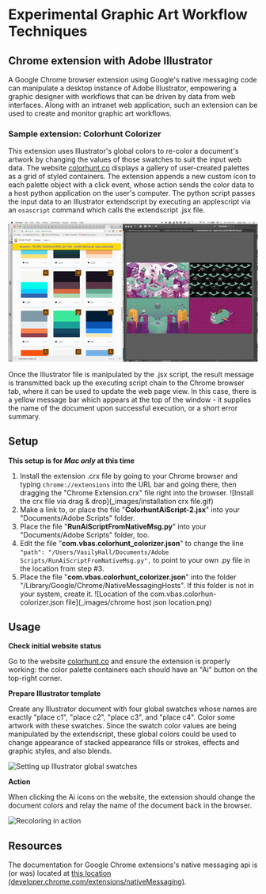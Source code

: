 # Experimental Graphic Art Workflow Techniques 
## Chrome extension with Adobe Illustrator

A Google Chrome browser extension using Google's native messaging code can manipulate a desktop instance of Adobe Illustrator, empowering a graphic designer with workflows that can be driven by data from web interfaces. Along with an intranet web application, such an extension can be used to create and monitor graphic art workflows.

### Sample extension: Colorhunt Colorizer
This extension uses Illustrator's global colors to re-color a document's artwork by changing the values of those swatches to suit the input web data. The website [colorhunt.co](https://colorhunt.co) displays a gallery of user-created palettes as a grid of styled containers. The extension appends a new custom icon to each palette object with a click event, whose action sends the color data to a host python application on the user's computer. The python script passes the input data to an Illustrator extendscript by executing an applescript via an `osascript` command which calls the extendscript .jsx file.

![Colorhunt Colorizer action](_images/colorizing-short.gif)

Once the Illustrator file is manipulated by the .jsx script, the result message is transmitted back up the executing script chain to the Chrome browser tab, where it can be used to update the web page view. In this case, there is a yellow message bar which appears at the top of the window - it supplies the name of the document upon successful execution, or a short error summary.

## Setup
**This setup is for _Mac only_ at this time**

1. Install the extension .crx file by going to your Chrome browser and typing `chrome://extensions` into the URL bar and going there, then dragging the "Chrome Extension.crx" file right into the browser. ![Install the crx file via drag & drop](_images/installation crx file.gif)
2. Make a link to, or place the file "**ColorhuntAiScript-2.jsx**" into your "Documents/Adobe Scripts" folder.
3. Place the file "**RunAiScriptFromNativeMsg.py**" into your "Documents/Adobe Scripts" folder, too.
4. Edit the file "**com.vbas.colorhunt_colorizer.json**" to change the line `"path": "/Users/VasilyHall/Documents/Adobe Scripts/RunAiScriptFromNativeMsg.py",` to point to your own .py file in the location from step #3.
5. Place the file "**com.vbas.colorhunt_colorizer.json**" into the folder "/Library/Google/Chrome/NativeMessagingHosts". If this folder is not in your system, create it. ![Location of the com.vbas.colorhun-colorizer.json file](_images/chrome host json location.png)

## Usage
**Check initial website status**

Go to the website [colorhunt.co](https://colorhunt.co) and ensure the extension is properly working: the color palette containers each should have an "Ai" button on the top-right corner.

**Prepare Illustrator template**

Create any Illustrator document with four global swatches whose names are exactly "place c1", "place c2", "place c3", and "place c4". Color some artwork with these swatches. Since the swatch color values are being manipulated by the extendscript, these global colors could be used to change appearance of stacked appearance fills or strokes, effects and graphic styles, and also blends.

![Setting up Illustrator global swatches](_images/swatch%20making.gif)

**Action**

When clicking the Ai icons on the website, the extension should change the document colors and relay the name of the document back in the browser.

![Recoloring in action](_images/colorizing.gif)

## Resources
The documentation for Google Chrome extensions's native messaging api is (or was) located at [this location (developer.chrome.com/extensions/nativeMessaging)](https://developer.chrome.com/extensions/nativeMessaging).
